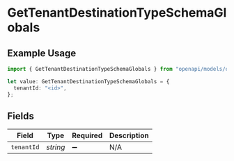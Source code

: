 # GetTenantDestinationTypeSchemaGlobals

## Example Usage

```typescript
import { GetTenantDestinationTypeSchemaGlobals } from "openapi/models/operations";

let value: GetTenantDestinationTypeSchemaGlobals = {
  tenantId: "<id>",
};
```

## Fields

| Field              | Type               | Required           | Description        |
| ------------------ | ------------------ | ------------------ | ------------------ |
| `tenantId`         | *string*           | :heavy_minus_sign: | N/A                |